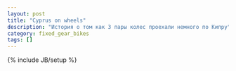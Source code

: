 ```yaml
---
layout: post
title: "Cyprus on wheels"
description: "История о том как 3 пары колес проехали немного по Кипру"
category: fixed_gear_bikes
tags: []
---
```

{% include JB/setup %}
